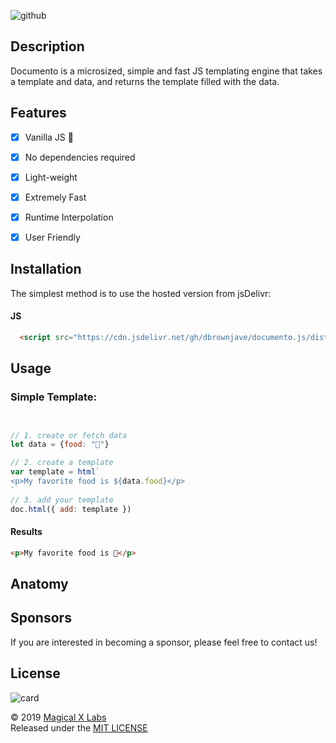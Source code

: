 ![github](https://user-images.githubusercontent.com/19171147/63228885-c1778900-c1c7-11e9-8506-86089a132ce1.png)


## Description 
Documento is a microsized, simple and fast JS templating engine that takes a template and data, and returns the template filled with the data. 

## Features
- [X] Vanilla JS 🍦
- [X] No dependencies required
- [X] Light-weight
- [X] Extremely Fast
- [X] Runtime Interpolation
- [X] User Friendly


## Installation 
The simplest method is to use the hosted version from jsDelivr:


#### JS
```html
  <script src="https://cdn.jsdelivr.net/gh/dbrownjave/documento.js/dist/documento.js"></script>
```


## Usage 

### Simple Template:
```js


// 1. create or fetch data
let data = {food: "🥞"}

// 2. create a template
var template = html`
<p>My favorite food is ${data.food}</p>
`
// 3. add your template
doc.html({ add: template })
```

#### Results
```html 
<p>My favorite food is 🥞</p> 
```

## Anatomy 


## Sponsors
If you are interested in becoming a sponsor, please feel free to contact us!

## License
![card](https://user-images.githubusercontent.com/19171147/63110769-2b8af680-bf5a-11e9-8e45-92af70b6a654.png)

© 2019 [Magical X Labs](https://dorianbrown.io)  
Released under the [MIT LICENSE](http://opensource.org/licenses/MIT)


